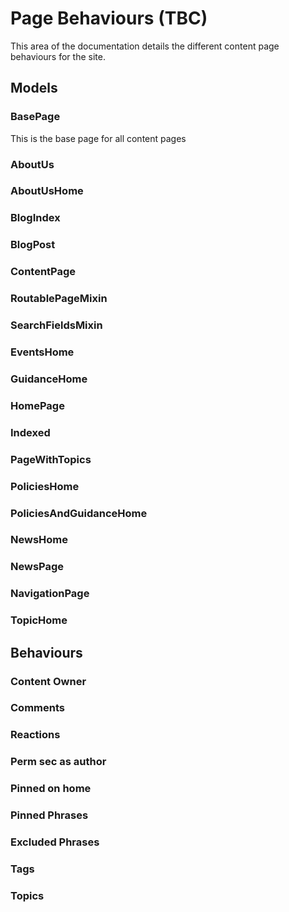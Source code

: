 # Page Behaviours (TBC)

This area of the documentation details the different content page behaviours for the site.

## Models

### BasePage

This is the base page for all content pages

### AboutUs
### AboutUsHome
### BlogIndex
### BlogPost
### ContentPage
### RoutablePageMixin
### SearchFieldsMixin
### EventsHome
### GuidanceHome
### HomePage
### Indexed
### PageWithTopics
### PoliciesHome
### PoliciesAndGuidanceHome
### NewsHome
### NewsPage
### NavigationPage
### TopicHome

## Behaviours

### Content Owner

### Comments

### Reactions

### Perm sec as author

### Pinned on home

### Pinned Phrases

### Excluded Phrases

### Tags

### Topics